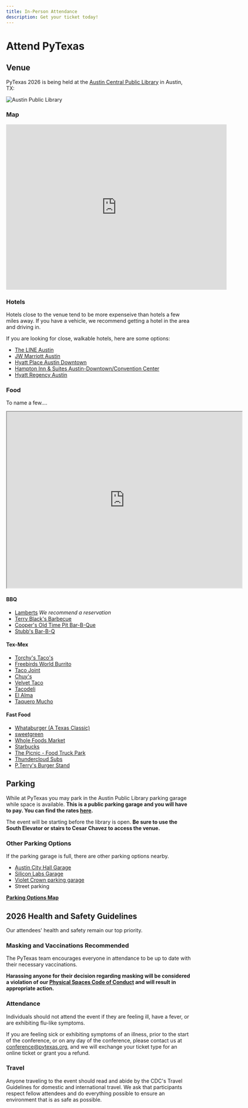```yaml
---
title: In-Person Attendance
description: Get your ticket today!
---
```


# Attend PyTexas

## Venue

PyTexas 2026 is being held at the [Austin Central Public Library](http://library.austintexas.gov/central-library) in
Austin, TX:

![Austin Public Library](https://library.austintexas.gov/library/ncl_location_page_large%5B1%5D_0.jpg)

### Map

<iframe src="https://www.google.com/maps/embed?pb=!1m18!1m12!1m3!1d6892.120089668219!2d-97.75042138681353!3d30.263870329979657!2m3!1f0!2f0!3f0!3m2!1i1024!2i768!4f13.1!3m3!1m2!1s0x8644b50fdcb160bd%3A0x6a1f19008170521c!2sAustin%20Central%20Library%2C%20Austin%20Public%20Library!5e0!3m2!1sen!2sus!4v1634825715772!5m2!1sen!2sus" width="600" height="450" style="border:0;" allowfullscreen="" loading="lazy"></iframe>

### Hotels

Hotels close to the venue tend to be more expenseive than hotels a few miles away.
If you have a vehicle, we recommend getting a hotel in the area and driving in.

If you are looking for close, walkable hotels, here are some options:

* [The LINE Austin](https://www.google.com/maps/place/The+LINE+Austin/@30.2630889,-97.7439384,15z/data=!4m5!3m4!1s0x0:0xd99fe123ed3d5847!8m2!3d30.2630889!4d-97.7439384)
* [JW Marriott Austin](https://www.google.com/maps/place/JW+Marriott+Austin/@30.2643038,-97.7513822,16z/data=!4m8!1m2!2m1!1shotel!3m4!1s0x0:0xa19d489a128bb96d!8m2!3d30.2645092!4d-97.7434704)
* [Hyatt Place Austin Downtown](https://goo.gl/maps/kWz3nS14LMJ4AH9T8)
* [Hampton Inn & Suites Austin-Downtown/Convention Center](https://g.page/HamptonATX?share)
* [Hyatt Regency Austin](https://goo.gl/maps/XjGgxta7UBeseP2C7)

### Food

To name a few....

<iframe src="https://www.google.com/maps/d/embed?mid=1NLuUc4jblcWRTQzlvw5oZGWa7dWPyhA&ehbc=2E312F" width="640" height="480"></iframe>

#### BBQ

* [Lamberts](https://maps.app.goo.gl/KxnKaTX6MiUhcZeCA) _We recommend a reservation_
* [Terry Black's Barbecue](https://g.page/terryblacksbbq?share)
* [Cooper's Old Time Pit Bar-B-Que](https://goo.gl/maps/9dgX5GfyCg2oDr6FA)
* [Stubb's Bar-B-Q](https://goo.gl/maps/XwbTnL3pbnYhFeBq9)

#### Tex-Mex

* [Torchy's Taco's](https://maps.app.goo.gl/zQmnH6qPTruajPu77)
* [Freebirds World Burrito](https://maps.app.goo.gl/zQmnH6qPTruajPu77)
* [Taco Joint](https://goo.gl/maps/a6eJJBmQ7m2fsuaMA)
* [Chuy's](https://goo.gl/maps/juPHwCYEv4ZXnxBG6)
* [Velvet Taco](https://maps.app.goo.gl/La1zkdVqHVGXrtsP7)
* [Tacodeli](https://maps.app.goo.gl/8VWhyYsTpWQAVwci7)
* [El Alma](https://g.page/elalma_atx?share)
* [Taquero Mucho](https://maps.app.goo.gl/GtRXukH5KChAgtw29)

#### Fast Food

* [Whataburger (A Texas Classic)](https://goo.gl/maps/KSvhPNudTdJEypU17)
* [sweetgreen](https://maps.app.goo.gl/NTV238BjdLw1s2cm6)
* [Whole Foods Market](https://goo.gl/maps/fHnstkp1TMBvndKy8)
* [Starbucks](https://goo.gl/maps/bJPQEDYay6okAru49)
* [The Picnic - Food Truck Park](https://maps.app.goo.gl/MpjysCdGFggWU8986)
* [Thundercloud Subs](https://maps.app.goo.gl/NHZTYjyjJRQPCmAb8)
* [P.Terry's Burger Stand](https://g.page/pterrys-barton-springs?share)

## Parking

While at PyTexas you may park in the Austin Public Library parking garage while space is available. **This is a public parking garage and you will have to pay. You can find the rates [here](https://library.austintexas.gov/central/parking).** 

The event will be starting before the library is open. **Be sure to use the South Elevator or stairs to Cesar Chavez to access the venue.** 

### Other Parking Options

If the parking garage is full, there are other parking options nearby.

* [Austin City Hall Garage](https://www.austintexas.gov/cityhallparking)
* [Silicon Labs Garage](https://www.parkme.com/lot/82674/silicon-labs-garage-austin-tx)
* [Violet Crown parking garage](https://www.parkme.com/lot/26607/amli-on-2nd-parking-austin-tx)
* Street parking

**[Parking Options Map](../assets/docs/downtownparkingmap.pdf)**

## 2026 Health and Safety Guidelines

Our attendees' health and safety remain our top priority.

### Masking and Vaccinations Recommended
The PyTexas team encourages everyone in attendance to be up to date with their necessary vaccinations. 

**Harassing anyone for their decision regarding masking will be considered
a violation of our [Physical Spaces Code of Conduct](https://github.com/pytexas/code-of-conduct/blob/main/physical-spaces-code-of-conduct.md) and will result in 
appropriate action.**

### Attendance
Individuals should not attend the event if they are feeling ill, have a fever, or are exhibiting flu-like symptoms. 

If you are feeling sick or exhibiting symptoms of an illness, prior to the start of the conference, or on any day of the conference, please contact us at [conference@pytexas.org](mailto:conference@pytexas.org), and we will exchange your ticket type for an online ticket or grant you a refund.

### Travel
Anyone traveling to the event should read and abide by the CDC's Travel Guidelines for domestic and international travel. 
We ask that participants respect fellow attendees and do everything possible to ensure an environment that is as safe as possible.

